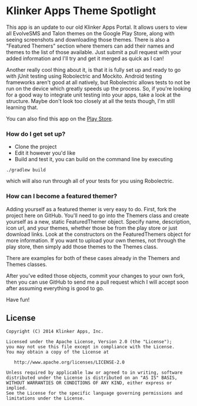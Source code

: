 # Klinker Apps Theme Spotlight #

This app is an update to our old Klinker Apps Portal. It allows users to view all EvolveSMS and Talon themes
on the Google Play Store, along with seeing screenshots and downloading those themes. There is also a "Featured Themers"
 section where themers can add their names and themes to the list of those available. Just submit a pull request with
 your added information and I'll try and get it merged as quick as I can!

Another really cool thing about it, is that it is fully set up and ready to go with jUnit testing using Robolectric
and Mockito. Android testing frameworks aren't good at all natively, but Robolectric allows tests to not be run on
the device which greatly speeds up the process. So, if you're looking for a good way to integrate unit testing into
your apps, take a look at the structure. Maybe don't look too closely at all the tests though, I'm still learning that.

You can also find this app on the [Play Store](https://play.google.com/store/apps/details?id=com.klinker.android.theme_spotlight).

### How do I get set up? ###

* Clone the project
* Edit it however you'd like
* Build and test it, you can build on the command line by executing

```
./gradlew build
```

which will also run through all of your tests for you using Robolectric.

### How can I become a featured themer? ###

Adding yourself as a featured themer is very easy to do. First, fork the project here on GitHub. You'll need to go into
the Themers class and create yourself as a new, static FeaturedThemer object. Specify name, description, icon url, and
your themes, whether those be from the play store or just download links. Look at the constructors on the
FeaturedThemers object for more information. If you want to upload your own themes, not through the play store, then
simply add those themes to the Themes class.

There are examples for both of these cases already in the Themers and Themes classes.

After you've edited those objects, commit your changes to your own fork, then you can use GitHub to send me a pull
request which I will accept soon after assuming everything is good to go.

Have fun!

## License

    Copyright (C) 2014 Klinker Apps, Inc.

    Licensed under the Apache License, Version 2.0 (the "License");
    you may not use this file except in compliance with the License.
    You may obtain a copy of the License at

       http://www.apache.org/licenses/LICENSE-2.0

    Unless required by applicable law or agreed to in writing, software
    distributed under the License is distributed on an "AS IS" BASIS,
    WITHOUT WARRANTIES OR CONDITIONS OF ANY KIND, either express or implied.
    See the License for the specific language governing permissions and
    limitations under the License.